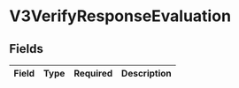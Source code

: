 # V3VerifyResponseEvaluation


## Fields

| Field       | Type        | Required    | Description |
| ----------- | ----------- | ----------- | ----------- |